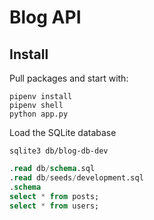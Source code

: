 # Blog API

## Install

Pull packages and start with:

```shell
pipenv install
pipenv shell
python app.py
```

Load the SQLite database

```shell
sqlite3 db/blog-db-dev
```

```.sql
.read db/schema.sql
.read db/seeds/development.sql
.schema
select * from posts;
select * from users;
```
